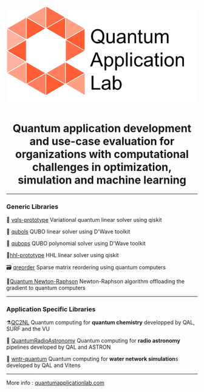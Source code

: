 ![Quantum Application Lab](qal_logo.png)
<h1 align="center">
Quantum application development and use-case evaluation for organizations with computational challenges in optimization, simulation and machine learning 
</h1>

--------------------------------------
### Generic Libraries


🎯 [vqls-prototype](https://github.com/quantumapplicationlab/vqls-prototype) Variational quantum linear solver using  qiskit

🎢 [qubols](https://github.com/quantumapplicationlab/qubols) QUBO linear solver using D'Wave toolkit

🎰 [qubops](https://github.com/quantumapplicationlab/qubops) QUBO polynomial solver using D'Wave toolkit

🚀[hhl-prototype](https://github.com/quantumapplicationlab/hhl-prototype) HHL linear solver using qiskit

🗃️ [qreorder](https://github.com/quantumapplicationlab/qreorder) Sparse matrix reordering using quantum computers

🧮[Quantum Newton-Raphson](https://github.com/quantumapplicationlab/QuantumNewtonRaphson) Newton-Raphson algorithm offloading the gradient to quantum computers

----------------------------------------------------
### Application Specific Libraries

⚗️[QC2NL](https://github.com/qc2nl) Quantum computing for **quantum chemistry** developped by QAL, SURF and the VU

📡 [QuantumRadioAstronomy](https://github.com/QuantumRadioAstronomy) Quantum computing for **radio astronomy** pipelines developed by QAL and ASTRON

🚿 [wntr-quantum](https://github.com/quantumapplicationlab/wntr-quantum) Quantum computing for **water network simulation**s developed by QAL and Vitens

------------------------------------------------------

More info : [quantumapplicationlab.com](https://quantumapplicationlab.com/)
